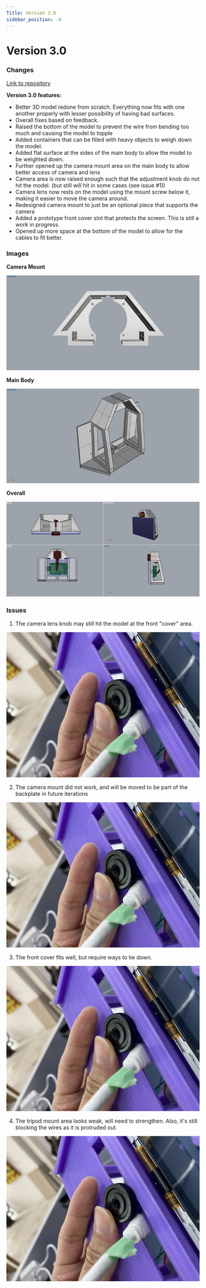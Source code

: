```yaml
---
Title: Version 3.0
sidebar_position: -6
---
```


# Version 3.0

### Changes

[Link to repository](https://github.com/screensavers-club/argos-childnode-case/tree/main/3.0)

**Version 3.0 features:**

- Better 3D model redone from scratch. Everything now fits with one another properly with lesser possibility of having bad surfaces.
- Overall fixes based on feedback.
- Raised the bottom of the model to prevent the wire from bending too much and causing the model to topple
- Added containers that can be filled with heavy objects to weigh down the model.
- Added flat surface at the sides of the main body to allow the model to be weighted down.
- Further opened up the camera mount area on the main body to allow better access of camera and lens
- Camera area is now raised enough such that the adjustment knob do not hit the model. (but still will hit in some cases (see issue #1))
- Camera lens now rests on the model using the mount screw below it, making it easier to move the camera around.
- Redesigned camera mount to just be an optional piece that supports the camera
- Added a prototype front cover slot that protects the screen. This is still a work in progress.
- Opened up more space at the bottom of the model to allow for the cables to fit better.

### Images

**Camera Mount**

![camera-mount-0](../../../static/img/v2-0/3-back.png)

**Main Body**

![body-1](../../../static/img/v2-0/4-backtop.png)

**Overall**

![overall-views](../../../static/img/v2-0/0-overall.png)

### Issues

1. The camera lens knob may still hit the model at the front "cover" area.

![Issue 1](../../../static/img/v2-0/issues-1.jpg)

2. The camera mount did not work, and will be moved to be part of the backplate in future iterations

![Issue 1](../../../static/img/v2-0/issues-1.jpg)

3. The front cover fits well, but require ways to tie down.

![Issue 1](../../../static/img/v2-0/issues-1.jpg)

4. The tripod mount area looks weak, will need to strengthen. Also, it's still blocking the wires as it is protruded out.

![Issue 1](../../../static/img/v2-0/issues-1.jpg)
